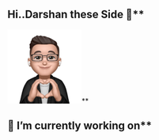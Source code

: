 ## Hi..Darshan these Side 👋**
<img src="https://github.com/Dashcloud-ML/Dashcloud-ML/blob/main/81e42e7f-0258-488e-95bc-ab37b7a93347.webp" width="150" height="150">**
## 🔭 I’m currently working on**


<!--
**Dashcloud-ML/Dashcloud-ML** is a ✨ _special_ ✨ repository because its `README.md` (this file) appears on your GitHub profile.

Here are some ideas to get you started:

- 🔭 I’m currently working on ...
- 🌱 I’m currently learning ...
- 👯 I’m looking to collaborate on ...
- 🤔 I’m looking for help with ...
- 💬 Ask me about ...
- 📫 How to reach me: ...
- 😄 Pronouns: ...
- ⚡ Fun fact: ...
-->
